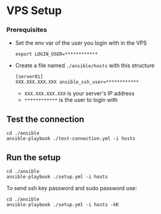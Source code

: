 # VPS Setup

### Prerequisites

- Set the env var of the user you login with in the VPS
  
  ```
  export LOGIN_USER=************
  ```

- Create a file named `./ansible/hosts` with this structure
  
  ```
  [server01]
  XXX.XXX.XXX.XXX ansible_ssh_user=************
  ```
    - `XXX.XXX.XXX.XXX` is your server's IP address
    - `************` is the user to login with

## Test the connection

```
cd ./ansible
ansible-playbook ./test-connection.yml -i hosts
```

## Run the setup

```
cd ./ansible
ansible-playbook ./setup.yml -i hosts
```

To send ssh key password and sudo password use:

```
cd ./ansible
ansible-playbook ./setup.yml -i hosts -kK
```
